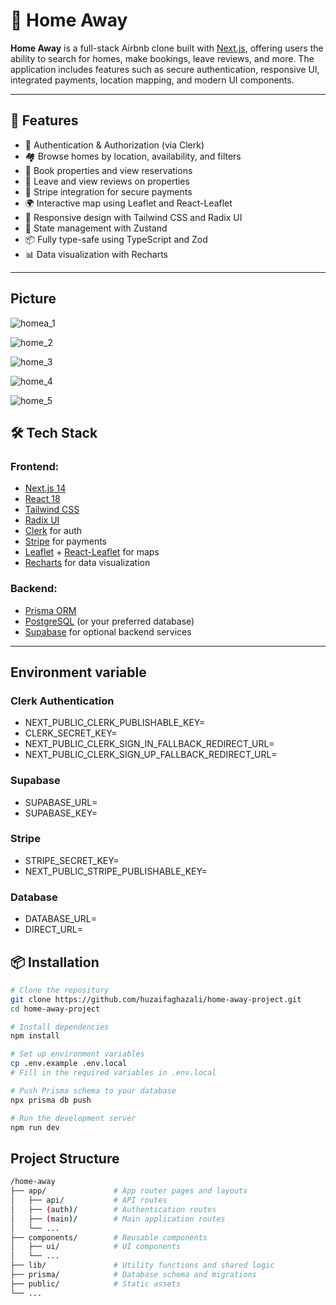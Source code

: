 # 🏡 Home Away

**Home Away** is a full-stack Airbnb clone built with [Next.js](https://nextjs.org/), offering users the ability to search for homes, make bookings, leave reviews, and more. The application includes features such as secure authentication, responsive UI, integrated payments, location mapping, and modern UI components.

---

## 🚀 Features

- 🔐 Authentication & Authorization (via Clerk)
- 🏘️ Browse homes by location, availability, and filters
- 📅 Book properties and view reservations
- 💬 Leave and view reviews on properties
- 💸 Stripe integration for secure payments
- 🌍 Interactive map using Leaflet and React-Leaflet
- 🎨 Responsive design with Tailwind CSS and Radix UI
- 🧠 State management with Zustand
- 📦 Fully type-safe using TypeScript and Zod
- 📊 Data visualization with Recharts

---

## Picture

  ![homea_1](https://github.com/user-attachments/assets/ad8b3a79-bfef-4785-849d-06ab79763b7d)

  ![home_2](https://github.com/user-attachments/assets/f6099ba5-6dac-4eaf-80b6-56da8377c3de)

  ![home_3](https://github.com/user-attachments/assets/6f7bfa09-a2de-47ea-9101-aa38beec1500)

  ![home_4](https://github.com/user-attachments/assets/3c5e3160-40c0-4ca3-ad19-0a61884f02c2)
  
  ![home_5](https://github.com/user-attachments/assets/0993edf3-f6fb-4aa9-91c7-7286b330392b)

## 🛠️ Tech Stack

### Frontend:
- [Next.js 14](https://nextjs.org/)
- [React 18](https://reactjs.org/)
- [Tailwind CSS](https://tailwindcss.com/)
- [Radix UI](https://www.radix-ui.com/)
- [Clerk](https://clerk.com/) for auth
- [Stripe](https://stripe.com/) for payments
- [Leaflet](https://leafletjs.com/) + [React-Leaflet](https://react-leaflet.js.org/) for maps
- [Recharts](https://recharts.org/) for data visualization

### Backend:
- [Prisma ORM](https://www.prisma.io/)
- [PostgreSQL](https://www.postgresql.org/) (or your preferred database)
- [Supabase](https://supabase.com/) for optional backend services

---

## Environment variable

### Clerk Authentication
- NEXT_PUBLIC_CLERK_PUBLISHABLE_KEY=
- CLERK_SECRET_KEY=
- NEXT_PUBLIC_CLERK_SIGN_IN_FALLBACK_REDIRECT_URL=
- NEXT_PUBLIC_CLERK_SIGN_UP_FALLBACK_REDIRECT_URL=

### Supabase
- SUPABASE_URL=
- SUPABASE_KEY=

### Stripe
- STRIPE_SECRET_KEY=
- NEXT_PUBLIC_STRIPE_PUBLISHABLE_KEY=

### Database
- DATABASE_URL=
- DIRECT_URL=

## 📦 Installation

```bash
# Clone the repository
git clone https://github.com/huzaifaghazali/home-away-project.git
cd home-away-project

# Install dependencies
npm install

# Set up environment variables
cp .env.example .env.local
# Fill in the required variables in .env.local

# Push Prisma schema to your database
npx prisma db push

# Run the development server
npm run dev
```
## Project Structure
```bash
/home-away
├── app/               # App router pages and layouts
│   ├── api/           # API routes
│   ├── (auth)/        # Authentication routes
│   ├── (main)/        # Main application routes
│   └── ...
├── components/        # Reusable components
│   ├── ui/            # UI components
│   └── ...
├── lib/               # Utility functions and shared logic
├── prisma/            # Database schema and migrations
├── public/            # Static assets
└── ...
```
